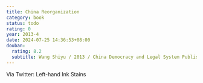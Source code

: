 ```yaml
---
title: China Reorganization
category: book
status: todo
rating: 0
year: 2013-4
date: 2024-07-25 14:36:53+08:00
douban:
  rating: 8.2
  subtitle: Wang Shiyu / 2013 / China Democracy and Legal System Publishing House
---
```


Via Twitter: Left-hand Ink Stains
